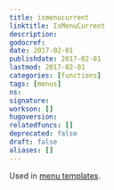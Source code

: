 ```yaml
---
title: ismenucurrent
linktitle: IsMenuCurrent
description:
godocref:
date: 2017-02-01
publishdate: 2017-02-01
lastmod: 2017-02-01
categories: [functions]
tags: [menus]
ns:
signature:
workson: []
hugoversion:
relatedfuncs: []
deprecated: false
draft: false
aliases: []
---
```


Used in [menu templates](/templates/menu-templates/).